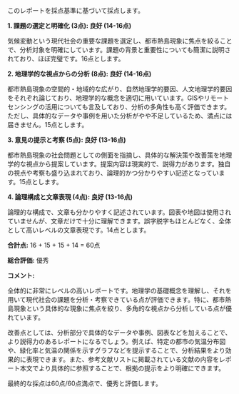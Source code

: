 このレポートを採点基準に基づいて採点します。

**1. 課題の選定と明確化 (3点): 良好 (14-16点)**

気候変動という現代社会の重要な課題を選定し、都市熱島現象に焦点を絞ることで、分析対象を明確にしています。課題の背景と重要性についても簡潔に説明されており、ほぼ完璧です。16点とします。


**2. 地理学的な視点からの分析 (8点): 良好 (14-16点)**

都市熱島現象の空間的・地域的な広がり、自然地理学的要因、人文地理学的要因をそれぞれ論じており、地理学的な概念を適切に用いています。GISやリモートセンシングの活用についても言及しており、分析の多角性も高く評価できます。ただし、具体的なデータや事例を用いた分析がやや不足しているため、満点には届きません。15点とします。


**3. 意見の提示と考察 (5点): 良好 (13-16点)**

都市熱島現象の社会問題としての側面を指摘し、具体的な解決策や改善策を地理学的な視点から提案しています。提案内容は現実的で、説得力があります。独自の視点や考察も盛り込まれており、論理的かつ分かりやすい記述となっています。15点とします。


**4. 論理構成と文章表現 (4点): 良好 (13-16点)**

論理的な構成で、文章も分かりやすく記述されています。図表や地図は使用されていませんが、文章だけで十分に理解できます。誤字脱字もほとんどなく、全体として高いレベルの文章表現です。14点とします。


**合計点:** 16 + 15 + 15 + 14 = 60点

**総合評価:** 優秀

**コメント:**

全体的に非常にレベルの高いレポートです。地理学の基礎概念を理解し、それを用いて現代社会の課題を分析・考察できている点が評価できます。特に、都市熱島現象という具体的な現象に焦点を絞り、多角的な視点から分析している点が優れています。

改善点としては、分析部分で具体的なデータや事例、図表などを加えることで、より説得力のあるレポートになるでしょう。例えば、特定の都市の気温分布図や、緑化率と気温の関係を示すグラフなどを提示することで、分析結果をより効果的に表現できます。また、参考文献リストに掲載されている文献の内容をレポート本文でより具体的に参照することで、根拠の提示をより明確にできます。


最終的な採点は60点/60点満点で、優秀と評価します。

